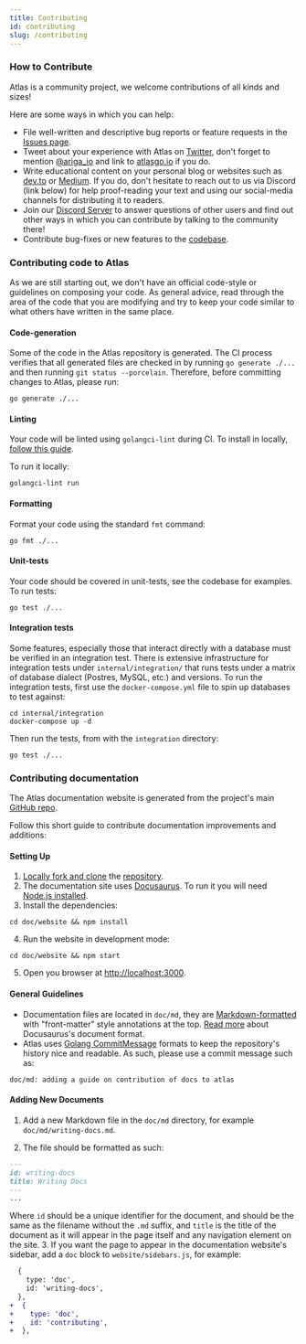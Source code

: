 ```yaml
---
title: Contributing
id: contributing
slug: /contributing
---
```


### How to Contribute
Atlas is a community project, we welcome contributions of all kinds and sizes!

Here are some ways in which you can help:
* File well-written and descriptive bug reports or feature requests in the [Issues page](https://github.com/ariga/atlas/issues).
* Tweet about your experience with Atlas on [Twitter](https://twitter.com), don't forget to mention
  [@ariga_io](https://twitter.com/ariga_io) and link to [atlasgo.io](https://atlasgo.io) if you do.
* Write educational content on your personal blog or websites such as [dev.to](https://dev.to) or 
  [Medium](https://medium.com). If you do, don't hesitate to reach out to us via Discord (link below)
  for help proof-reading your text and 
  using our social-media channels for distributing it to readers.
* Join our [Discord Server](https://discord.com/invite/QhsmBAWzrC) to answer questions of other users
  and find out other ways in which you can contribute by talking to the community there!
* Contribute bug-fixes or new features to the [codebase](https://github.com/ariga/atlas).

### Contributing code to Atlas

As we are still starting out, we don't have an official code-style or guidelines on composing your
code. As general advice, read through the area of the code that you are modifying and try to keep your code
similar to what others have written in the same place.  

#### Code-generation

Some of the code in the Atlas repository is generated. The CI process verifies that
all generated files are checked in by running `go generate ./...` and then running
`git status --porcelain`. Therefore, before committing changes to Atlas, please run:
```shell
go generate ./...
```

#### Linting

Your code will be linted using `golangci-lint` during CI. To install in locally,
[follow this guide](https://golangci-lint.run/usage/install/#local-installation). 

To run it locally:
```shell
golangci-lint run
```

#### Formatting 
Format your code using the standard `fmt` command:
```shell
go fmt ./...
```

#### Unit-tests

Your code should be covered in unit-tests, see the codebase for examples. To run tests:
```shell
go test ./...
```

#### Integration tests

Some features, especially those that interact directly with a database must be verified
in an integration test. There is extensive infrastructure for integration tests under
`internal/integration/` that runs tests under a matrix of database dialect (Postres, MySQL, etc.)
and versions. To run the integration tests, first use the `docker-compose.yml` file to spin up
databases to test against:

```shell
cd internal/integration 
docker-compose up -d
```

Then run the tests, from with the `integration` directory:
```shell
go test ./...
```

### Contributing documentation 

The Atlas documentation website is generated from the project's main [GitHub repo](https://github.com/ariga/atlas).

Follow this short guide to contribute documentation improvements and additions:

#### Setting Up

1. [Locally fork and clone](https://docs.github.com/en/github/getting-started-with-github/quickstart/fork-a-repo) the
  [repository](https://github.com/ariga/atlas).
2. The documentation site uses [Docusaurus](https://docusaurus.io/). To run it you will need [Node.js installed](https://nodejs.org/en/).
3. Install the dependencies:
  ```shell
  cd doc/website && npm install
  ```
4. Run the website in development mode:
  ```shell
  cd doc/website && npm start
  ```
5. Open you browser at [http://localhost:3000](http://localhost:3000).

#### General Guidelines

* Documentation files are located in `doc/md`, they are [Markdown-formatted](https://en.wikipedia.org/wiki/Markdown)
  with "front-matter" style annotations at the top. [Read more](https://docusaurus.io/docs/docs-introduction) about
  Docusaurus's document format.
* Atlas uses [Golang CommitMessage](https://github.com/golang/go/wiki/CommitMessage) formats to keep the repository's
  history nice and readable. As such, please use a commit message such as:
```text
doc/md: adding a guide on contribution of docs to atlas
```

#### Adding New Documents

1. Add a new Markdown file in the `doc/md` directory, for example `doc/md/writing-docs.md`.

2. The file should be formatted as such:
  ```markdown
  ---
  id: writing-docs
  title: Writing Docs
  ---
  ...
  ```
  Where `id` should be a unique identifier for the document,  and should be the same as the filename without the `.md` suffix,
  and `title` is the title of the document as it will appear in the page itself and any navigation element on the site.
3. If you want the page to appear in the documentation website's sidebar, add a `doc` block to `website/sidebars.js`, for example:
```diff
  {
    type: 'doc',
    id: 'writing-docs',
  },
+  {
+    type: 'doc',
+    id: 'contributing',
+  },
```